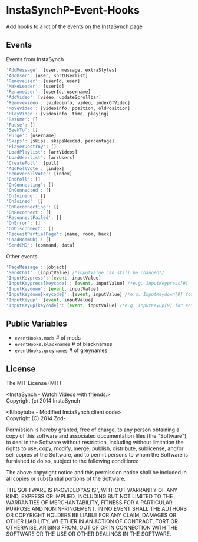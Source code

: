 InstaSynchP-Event-Hooks
=======================

Add hooks to a lot of the events on the InstaSynch page

Events
------
Events from InstaSynch
```javascript
'AddMessage': [user, message, extraStyles]
'AddUser': [user, sortUserlist]
'RemoveUser': [userId, user]
'MakeLeader': [userId]
'RenameUser': [userId, username]
'AddVideo': [video, updateScrollbar]
'RemoveVideo': [videoinfo, video, indexOfVideo]
'MoveVideo': [videoinfo, position, oldPosition]
'PlayVideo': [videoinfo, time, playing]
'Resume': []
'Pause': []
'SeekTo': []
'Purge': [username]
'Skips': [skips, skipsNeeded, percentage]
'PlayerDestroy': []
'LoadPlaylist': [arrVideos]
'LoadUserlist': [arrUsers]
'CreatePoll': [poll]
'AddPollVote': [index]
'RemovePollVote': [index]
'EndPoll': []
'OnConnecting': []
'OnConnected': []
'OnJoining': []
'OnJoined': []
'OnReconnecting': []
'OnReconnect': []
'ReconnectFailed': []
'OnError': []
'OnDisconnect': []
'RequestPartialPage': [name, room, back]
'LoadRoomObj': []
'SendCMD': [command, data]
```

Other events
```javascript
'PageMessage': [object]
'SendChat': [inputValue] /*inputValue can still be changed*/
'InputKeypress': [event, inputValue]
'InputKeypress[keycode]': [event, inputValue] /*e.g. InputKeypress[9] for enter*/
'InputKeydown': [event, inputValue]
'InputKeydown[keycode]': [event, inputValue] /*e.g. InputKeydown[9] for enter*/
'InputKeyup': [event, inputValue]
'InputKeyup[keycode]': [event, inputValue] /*e.g. InputKeyup[9] for enter*/
```

Public Variables
---------
* `eventHooks.mods` # of mods
* `eventHooks.blacknames` # of blacknames
* `eventHooks.greynames` # of greynames

License
-----------
The MIT License (MIT)<br>

&lt;InstaSynch - Watch Videos with friends.&gt;<br>
Copyright (c) 2014 InstaSynch

&lt;Bibbytube - Modified InstaSynch client code&gt;<br>
Copyright (C) 2014  Zod-

Permission is hereby granted, free of charge, to any person obtaining a copy
of this software and associated documentation files (the "Software"), to deal
in the Software without restriction, including without limitation the rights
to use, copy, modify, merge, publish, distribute, sublicense, and/or sell
copies of the Software, and to permit persons to whom the Software is
furnished to do so, subject to the following conditions:

The above copyright notice and this permission notice shall be included in all
copies or substantial portions of the Software.

THE SOFTWARE IS PROVIDED "AS IS", WITHOUT WARRANTY OF ANY KIND, EXPRESS OR
IMPLIED, INCLUDING BUT NOT LIMITED TO THE WARRANTIES OF MERCHANTABILITY,
FITNESS FOR A PARTICULAR PURPOSE AND NONINFRINGEMENT. IN NO EVENT SHALL THE
AUTHORS OR COPYRIGHT HOLDERS BE LIABLE FOR ANY CLAIM, DAMAGES OR OTHER
LIABILITY, WHETHER IN AN ACTION OF CONTRACT, TORT OR OTHERWISE, ARISING FROM,
OUT OF OR IN CONNECTION WITH THE SOFTWARE OR THE USE OR OTHER DEALINGS IN THE
SOFTWARE.
